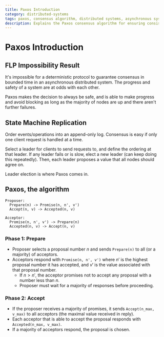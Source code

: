 ```yaml
---
title: Paxos Introduction
category: distributed-systems
tags: paxos, consensus algorithm, distributed systems, asynchronous systems, state machine replication
description: Explains the Paxos consensus algorithm for ensuring consistency in a distributed system.
---
```


# Paxos Introduction

## FLP Impossibility Result

It's impossible for a deterministic protocol to guarantee consensus in bounded time in an asynchronous distributed system. The progress and safety of a system are at odds with each other.

Paxos makes the decision to always be safe, and is able to make progress and avoid blocking as long as the majority of nodes are up and there aren't further failures.

## State Machine Replication

Order events/operations into an append-only log. Consensus is easy if only one client request is handled at a time.

Select a leader for clients to send requests to, and define the ordering at that leader. If any leader fails or is slow, elect a new leader (can keep doing this repeatedly). Then, each leader proposes a value that all nodes should agree on.

Leader election is where Paxos comes in.

## Paxos, the algorithm

```plaintext
Proposer:
  Prepare(n) -> Promise(n, n', v')
  Accept(n, v) -> Accepted(n, v)

Acceptor:
  Promise(n, n', v') -> Prepare(n)
  Accepted(n, v) -> Accept(n, v)
```

### Phase 1: Prepare

- Proposer selects a proposal number $n$ and sends `Prepare(n)` to all (or a majority) of acceptors.
- Acceptors respond with `Promise(n, n', v')` where $n'$ is the highest proposal number it has accepted, and $v'$ is the value associated with that proposal number.
  - If $n > n'$, the acceptor promises not to accept any proposal with a number less than $n$.
  - Proposer must wait for a majority of responses before proceeding.

### Phase 2: Accept

- If the proposer receives a majority of promises, it sends `Accept(n_max, v_max)` to all acceptors (the maximal value received in reply).
- Each acceptor that is able to accept the proposal responds with `Accepted(n_max, v_max)`.
- If a majority of acceptors respond, the proposal is chosen.

